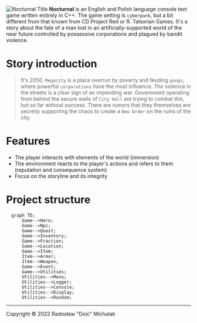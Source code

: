 ![Nocturnal Title](https://user-images.githubusercontent.com/40691503/161992823-c8f33160-a8c1-4b8c-a53a-42abb04ec1db.png)
**Nocturnal** is an English and Polish language console text game written entirely in C++. The game setting is `cyberpunk`, but a bit different from that known from CD Project Red or R. Talsorian Games. It's a story about the fate of a man lost in an artificially-supported world of the near future controlled by possessive corporations and plagued by bandit violence.
# Story introduction
> It's 2050. `Megacity` is a place overrun by poverty and feuding `gangs`, where powerful `corporations` have the most influence. The violence in the streets is a clear sign of an impending war. Government operating from behind the secure walls of `City Hall` are trying to combat this, but so far without success. There are rumors that they themselves are secretly supporting the chaos to create a `New Order` on the ruins of the city.
# Features
- The player interacts with elements of the world (immersion)
- The environment reacts to the player's actions and refers to them (reputation and consequence system)
- Focus on the storyline and its integrity
# Project structure
```mermaid
  graph TD;
      Game-->Hero;
      Game-->Npc;
      Game-->Quest;
      Game-->Inventory;
      Game-->Fraction;
      Game-->Location;
      Game-->Item;
      Item-->Armor;
      Item-->Weapon;
      Game-->Event;
      Game-->Utilities;
      Utilities-->Menu;
      Utilities-->Logger;
      Utilities-->Console;
      Utilities-->Display;
      Utilities-->Random;
```
---
Copyright © 2022 Radosław "Doic" Michalak
